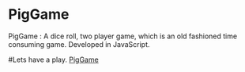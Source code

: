# PigGame
PigGame : A dice roll, two player game, which is an old fashioned time consuming game. Developed in JavaScript.

#Lets have a play.
[PigGame](https://abieproject04-piggame.netlify.app/)
